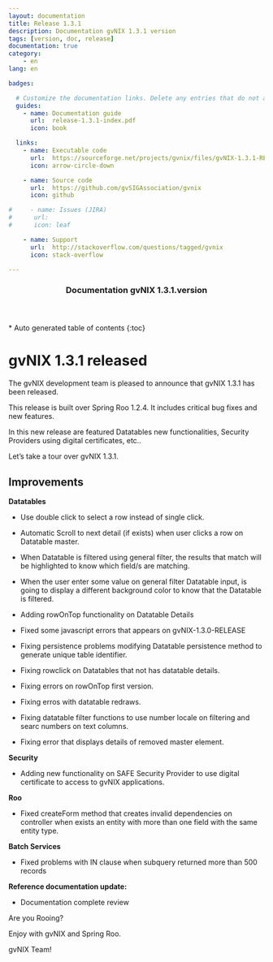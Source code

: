 ```yaml
---
layout: documentation
title: Release 1.3.1
description: Documentation gvNIX 1.3.1 version
tags: [version, doc, release]
documentation: true
category:
    - en
lang: en

badges:

  # Customize the documentation links. Delete any entries that do not apply.
  guides:
    - name: Documentation guide
      url:  release-1.3.1-index.pdf
      icon: book

  links:
    - name: Executable code
      url:  https://sourceforge.net/projects/gvnix/files/gvNIX-1.3.1-RELEASE.zip/download
      icon: arrow-circle-down

    - name: Source code
      url:  https://github.com/gvSIGAssociation/gvnix
      icon: github

#     - name: Issues (JIRA)
#      url:
#      icon: leaf

    - name: Support
      url:  http://stackoverflow.com/questions/tagged/gvnix
      icon: stack-overflow

---
```


<section id="table-of-contents" class="toc">
  <header>
    <h3>Documentation gvNIX 1.3.1.version</h3>
  </header>
<div id="drawer" markdown="1">
*  Auto generated table of contents
{:toc}
</div>
</section><!-- /#table-of-contents -->



gvNIX 1.3.1 released
=====================

The gvNIX development team is pleased to announce that gvNIX 1.3.1 has
been released.

This release is built over Spring Roo 1.2.4. It includes critical bug
fixes and new features.

In this new release are featured Datatables new functionalities,
Security Providers using digital certificates, etc..

Let’s take a tour over gvNIX 1.3.1.

Improvements
------------

**Datatables**

-   Use double click to select a row instead of single click.

-   Automatic Scroll to next detail (if exists) when user clicks a row
    on Datatable master.

-   When Datatable is filtered using general filter, the results that
    match will be highlighted to know which field/s are matching.

-   When the user enter some value on general filter Datatable input, is
    going to display a different background color to know that the
    Datatable is filtered.

-   Adding rowOnTop functionality on Datatable Details

-   Fixed some javascript errors that appears on gvNIX-1.3.0-RELEASE

-   Fixing persistence problems modifying Datatable persistence method
    to generate unique table identifier.

-   Fixing rowclick on Datatables that not has datatable details.

-   Fixing errors on rowOnTop first version.

-   Fixing erros with datatable redraws.


-   Fixing datatable filter functions to use number locale on filtering
    and searc numbers on text columns.

-   Fixing error that displays details of removed master element.

**Security**

-   Adding new functionality on SAFE Security Provider to use digital
    certificate to access to gvNIX applications.

**Roo**

-   Fixed createForm method that creates invalid dependencies on
    controller when exists an entity with more than one field with the
    same entity type.

**Batch Services**

-   Fixed problems with IN clause when subquery returned more than 500
    records

**Reference documentation update:**

-   Documentation complete review

Are you Rooing?

Enjoy with gvNIX and Spring Roo.

gvNIX Team!

